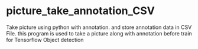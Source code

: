 # picture_take_annotation_CSV

Take picture using python with annotation. and store annotation data in CSV File.
this program is used to take a picture along with annotation before train for Tensorflow Object detection
